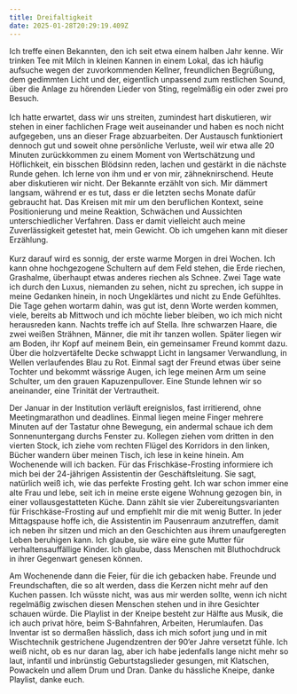 ```yaml
---
title: Dreifaltigkeit
date: 2025-01-28T20:29:19.409Z
---
```

Ich treffe einen Bekannten, den ich seit etwa einem halben Jahr kenne. Wir trinken Tee mit Milch in kleinen Kannen in einem Lokal, das ich häufig aufsuche wegen der zuvorkommenden Kellner, freundlichen Begrüßung, dem gedimmten Licht und der, eigentlich unpassend zum restlichen Sound, über die Anlage zu hörenden Lieder von Sting, regelmäßig ein oder zwei pro Besuch.\
\
Ich hatte erwartet, dass wir uns streiten, zumindest hart diskutieren, wir stehen in einer fachlichen Frage weit auseinander und haben es noch nicht aufgegeben, uns an dieser Frage abzuarbeiten. Der Austausch funktioniert dennoch gut und soweit ohne persönliche Verluste, weil wir etwa alle 20 Minuten zurückkommen zu einem Moment von Wertschätzung und Höflichkeit, ein bisschen Blödsinn reden, lachen und gestärkt in die nächste Runde gehen. Ich lerne von ihm und er von mir, zähneknirschend. Heute aber diskutieren wir nicht. Der Bekannte erzählt von sich. Mir dämmert langsam, während er es tut, dass er die letzten sechs Monate dafür gebraucht hat. Das Kreisen mit mir um den beruflichen Kontext, seine Positionierung und meine Reaktion, Schwächen und Aussichten unterschiedlicher Verfahren. Dass er damit vielleicht auch meine Zuverlässigkeit getestet hat, mein Gewicht. Ob ich umgehen kann mit dieser Erzählung.\
\
Kurz darauf wird es sonnig, der erste warme Morgen in drei Wochen. Ich kann ohne hochgezogene Schultern auf dem Feld stehen, die Erde riechen, Grashalme, überhaupt etwas anderes riechen als Schnee. Zwei Tage wate ich durch den Luxus, niemanden zu sehen, nicht zu sprechen, ich suppe in meine Gedanken hinein, in noch Ungeklärtes und nicht zu Ende Gefühltes. Die Tage gehen wortarm dahin, was gut ist, denn Worte werden kommen, viele, bereits ab Mittwoch und ich möchte lieber bleiben, wo ich mich nicht herausreden kann. Nachts treffe ich auf Stella. Ihre schwarzen Haare, die zwei weißen Strähnen, Männer, die mit ihr tanzen wollen. Später liegen wir am Boden, ihr Kopf auf meinem Bein, ein gemeinsamer Freund kommt dazu. Über die holzvertäfelte Decke schwappt Licht in langsamer Verwandlung, in Wellen verlaufendes Blau zu Rot. Einmal sagt der Freund etwas über seine Tochter und bekommt wässrige Augen, ich lege meinen Arm um seine Schulter, um den grauen Kapuzenpullover. Eine Stunde lehnen wir so aneinander, eine Trinität der Vertrautheit.

Der Januar in der Institution verläuft ereignislos, fast irritierend, ohne Meetingmarathon und deadlines. Einmal liegen meine Finger mehrere Minuten auf der Tastatur ohne Bewegung, ein andermal schaue ich dem Sonnenuntergang durchs Fenster zu. Kollegen ziehen vom dritten in den vierten Stock, ich ziehe vom rechten Flügel des Korridors in den linken, Bücher wandern über meinen Tisch, ich lese in keine hinein. Am Wochenende will ich backen. Für das Frischkäse-Frosting informiere ich mich bei der 24-jährigen Assistentin der Geschäftsleitung. Sie sagt, natürlich weiß ich, wie das perfekte Frosting geht. Ich war schon immer eine alte Frau und lebe, seit ich in meine erste eigene Wohnung gezogen bin, in einer vollausgestatteten Küche. Dann zählt sie vier Zubereitungsvarianten für Frischkäse-Frosting auf und empfiehlt mir die mit wenig Butter. In jeder Mittagspause hoffe ich, die Assistentin im Pausenraum anzutreffen, damit ich neben ihr sitzen und mich an den Geschichten aus ihrem unaufgeregten Leben beruhigen kann. Ich glaube, sie wäre eine gute Mutter für verhaltensauffällige Kinder. Ich glaube, dass Menschen mit Bluthochdruck in ihrer Gegenwart genesen können.

Am Wochenende dann die Feier, für die ich gebacken habe. Freunde und Freundschaften, die so alt werden, dass die Kerzen nicht mehr auf den Kuchen passen. Ich wüsste nicht, was aus mir werden sollte, wenn ich nicht regelmäßig zwischen diesen Menschen stehen und in ihre Gesichter schauen würde. Die Playlist in der Kneipe besteht zur Hälfte aus Musik, die ich auch privat höre, beim S-Bahnfahren, Arbeiten, Herumlaufen. Das Inventar ist so dermaßen hässlich, dass ich mich sofort jung und in mit Wischtechnik gestrichene Jugendzentren der 90‘er Jahre versetzt fühle. Ich weiß nicht, ob es nur daran lag, aber ich habe jedenfalls lange nicht mehr so laut, infantil und inbrünstig Geburtstagslieder gesungen, mit Klatschen, Powackeln und allem Drum und Dran. Danke du hässliche Kneipe, danke Playlist, danke euch.